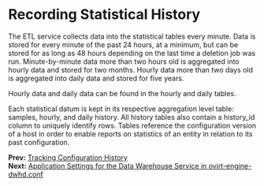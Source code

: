 # Recording Statistical History

The ETL service collects data into the statistical tables every minute. Data is stored for every minute of the past 24 hours, at a minimum, but can be stored for as long as 48 hours depending on the last time a deletion job was run. Minute-by-minute data more than two hours old is aggregated into hourly data and stored for two months. Hourly data more than two days old is aggregated into daily data and stored for five years.

Hourly data and daily data can be found in the hourly and daily tables.

Each statistical datum is kept in its respective aggregation level table: samples, hourly, and daily history. All history tables also contain a history_id column to uniquely identify rows. Tables reference the configuration version of a host in order to enable reports on statistics of an entity in relation to its past configuration.

**Prev:** [Tracking Configuration History](Tracking_configuration_history) <br>
**Next:** [Application Settings for the Data Warehouse Service in ovirt-engine-dwhd.conf](Application_Settings_for_the_Data_Warehouse_service_in_ovirt-engine-dwhd.conf)
